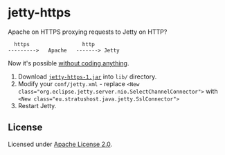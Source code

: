 # jetty-https

Apache on HTTPS proxying requests to Jetty on HTTP?

      https                 http
    --------->   Apache   -------> Jetty

Now it's possible [without coding anything](http://wiki.eclipse.org/Jetty/Howto/Configure_mod_proxy#Proxying_SSL_on_Apache_to_HTTP_on_Jetty).

1. Download [`jetty-https-1.jar`](https://github.com/Nowaker/jetty-https/releases/download/1/jetty-https-1.jar) into `lib/` directory.
2. Modify your `conf/jetty.xml` - replace `<New class="org.eclipse.jetty.server.nio.SelectChannelConnector">` with `<New class="eu.stratushost.java.jetty.SslConnector">`
3. Restart Jetty.

## License

Licensed under [Apache License 2.0](http://www.apache.org/licenses/LICENSE-2.0).
